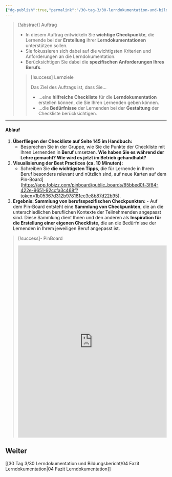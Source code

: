 ```yaml
---
{"dg-publish":true,"permalink":"/30-tag-3/30-lerndokumentation-und-bildungsbericht/03-best-practices-lerndokumentation/","noteIcon":""}
---
```


>[!abstract] Auftrag
>- In diesem Auftrag entwickeln Sie **wichtige Checkpunkte**, die Lernende bei der **Erstellung** ihrer **Lerndokumentationen** unterstützen sollen. 
>- Sie fokussieren sich dabei auf die wichtigsten Kriterien und Anforderungen an die Lerndokumentation. 
>- Berücksichtigen Sie dabei die **spezifischen Anforderungen Ihres Berufs**.
>
> > [!success] Lernziele  
> >   
> > Das Ziel des Auftrags ist, dass Sie...  
> >   
> > * ...eine **hilfreiche Checkliste** für die **Lerndokumentation** erstellen können, die Sie Ihren Lernenden geben können.  
> > * ...die **Bedürfnisse** der Lernenden bei der **Gestaltung** der Checkliste berücksichtigen.  

---

#### Ablauf

1. **Überfliegen der Checkliste auf Seite 145 im Handbuch:**
    - Besprechen Sie in der Gruppe, wie Sie die Punkte der Checkliste mit Ihren Lernenden in **Beruf** umsetzen. **Wie haben Sie es während der Lehre gemacht? Wie wird es jetzt im Betrieb gehandhabt?**
2. **Visualisierung der Best Practices (ca. 10 Minuten):**
    - Schreiben Sie **die wichtigsten Tipps**, die für Lernende in Ihrem Beruf besonders relevant und nützlich sind, auf neue Karten auf dem Pin-Board](https://app.fobizz.com/pinboard/public_boards/85bbed0f-3f84-422e-9651-92ccfa3c468f?token=1b05367d312b978181ec3e8b87d22b95).
3. **Ergebnis: Sammlung von berufsspezifischen Checkpunkten:**
	   - Auf dem Pin-Board entsteht eine **Sammlung von Checkpunkten**, die an die unterschiedlichen beruflichen Kontexte der Teilnehmenden angepasst sind. Diese Sammlung dient Ihnen und den anderen als **Inspiration für die Erstellung einer eigenen Checkliste**, die an die Bedürfnisse der Lernenden in Ihrem jeweiligen Beruf angepasst ist.

>[!success]- PinBoard
><iframe src="https://app.fobizz.com/pinboard/public_boards/85bbed0f-3f84-422e-9651-92ccfa3c468f?token=1b05367d312b978181ec3e8b87d22b95" style="border:0px #ffffff none;" name="myiFrame" scrolling="yes" frameborder="1" marginheight="0px" marginwidth="0px" height="600px" width="100%" allowfullscreen></iframe>

## Weiter
[[30 Tag 3/30 Lerndokumentation und Bildungsbericht/04 Fazit Lerndokumentation\|04 Fazit Lerndokumentation]]